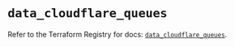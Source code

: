 # `data_cloudflare_queues`

Refer to the Terraform Registry for docs: [`data_cloudflare_queues`](https://registry.terraform.io/providers/cloudflare/cloudflare/5.9.0/docs/data-sources/queues).
